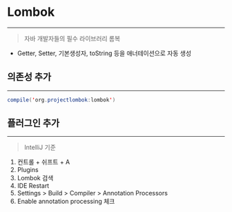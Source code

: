 # Lombok
---

> 자바 개발자들의 필수 라이브러리 롬복

- Getter, Setter, 기본생성자, toString 등을 애너테이션으로 자동 생성

## 의존성 추가
---

```java
compile('org.projectlombok:lombok')
```

## 플러그인 추가
---

> IntelliJ 기준

1. 컨트롤 + 쉬프트 + A
2. Plugins
3. Lombok 검색
4. IDE Restart
5. Settings > Build > Compiler > Annotation Processors
6. Enable annotation processing 체크